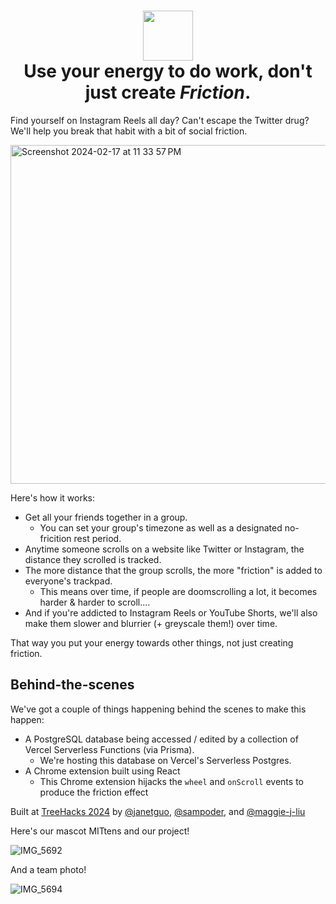 
<p align="center">
  <h1 align="center">
    <img src="https://github.com/maggie-j-liu/friction/assets/39828164/e0996d12-2cf0-4471-8d6d-f53ee6acdcc5" height="80px" /> <br />
    Use your energy to do work, don't just create <i>Friction</i>.
  </h1>
</p>

Find yourself on Instagram Reels all day? Can't escape the Twitter drug? We'll help you break that habit with a bit of social friction.

<img width="542" alt="Screenshot 2024-02-17 at 11 33 57 PM" src="https://github.com/maggie-j-liu/friction/assets/39828164/67544dd4-1f50-4b24-845a-f62e962251dc">

Here's how it works:

* Get all your friends together in a group.
  * You can set your group's timezone as well as a designated no-fricition rest period.
* Anytime someone scrolls on a website like Twitter or Instagram, the distance they scrolled is tracked.
* The more distance that the group scrolls, the more "friction" is added to everyone's trackpad.
  * This means over time, if people are doomscrolling a lot, it becomes harder & harder to scroll....
* And if you're addicted to Instagram Reels or YouTube Shorts, we'll also make them slower and blurrier (+ greyscale them!) over time.

That way you put your energy towards other things, not just creating friction.

## Behind-the-scenes

We've got a couple of things happening behind the scenes to make this happen:

* A PostgreSQL database being accessed / edited by a collection of Vercel Serverless Functions (via Prisma).
  * We're hosting this database on Vercel's Serverless Postgres.
* A Chrome extension built using React
  * This Chrome extension hijacks the `wheel` and `onScroll` events to produce the friction effect
 
Built at [TreeHacks 2024](https://www.treehacks.com/) by [@janetguo](https://github.com/janetguo), [@sampoder](https://github.com/sampoder), and [@maggie-j-liu](https://github.com/maggie-j-liu)

Here's our mascot MITtens and our project!

![IMG_5692](https://github.com/maggie-j-liu/friction/assets/39828164/90a2c7a5-b699-4868-8fc2-7c1891204f71)

And a team photo!

![IMG_5694](https://github.com/maggie-j-liu/friction/assets/39828164/caf6ce41-2703-4b67-a8ea-ce184aa2d806)


